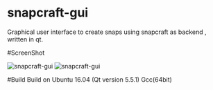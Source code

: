 # snapcraft-gui
Graphical user interface to create snaps using snapcraft as backend , written in qt.

#ScreenShot

![snapcraft-gui](https://github.com/keshavbhatt/snapcraft-gui/blob/master/screenshots/sc1.png?raw=true)
![snapcraft-gui](https://github.com/keshavbhatt/snapcraft-gui/blob/master/screenshots/sc2.png?raw=true)

#Build
Build on Ubuntu 16.04 (Qt version 5.5.1) Gcc(64bit)

